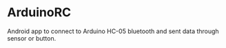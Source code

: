 # ArduinoRC
Android app to connect to Arduino HC-05 bluetooth and sent data through sensor or button.
